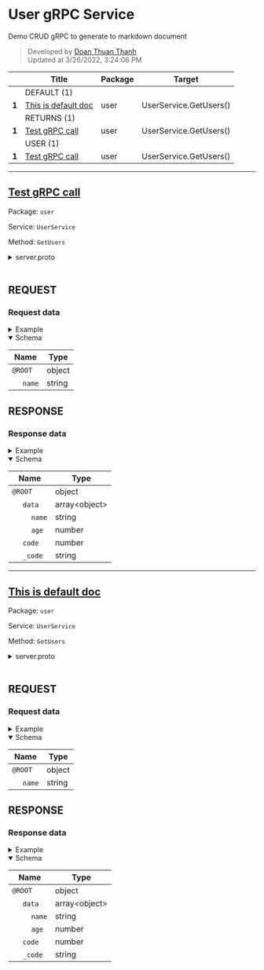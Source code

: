 # User gRPC Service
Demo CRUD gRPC to generate to markdown document
> Developed by [Doan Thuan Thanh](mailto:doanthuanthanh88@gmail.com)  
> Updated at 3/26/2022, 3:24:06 PM  

| | Title | Package | Target |  
|---|---|---|---|  
| |DEFAULT (1) | |
|**1**|[This is default doc](#This%20is%20default%20doc)| user | UserService.GetUsers() | 
| |RETURNS (1) | |
|**1**|[Test gRPC call](#Test%20gRPC%20call)| user | UserService.GetUsers() | 
| |USER (1) | |
|**1**|[Test gRPC call](#Test%20gRPC%20call)| user | UserService.GetUsers() | 
  

---

## [Test gRPC call](#) <a name="Test%20gRPC%20call"></a>



Package: `user`

Service: `UserService`

Method: `GetUsers`



<details>
<summary>server.proto</summary>

```protobuf
syntax = "proto3";

package user;

service UserService {
  rpc GetUsers(UserInput) returns (ResponseUser);
  rpc GetCustomers(UserInput) returns (ResponseUser);
}

message ResponseUser {
  optional int32 code = 1;
  repeated User data = 2;
}

message UserInput {
  string name = 1;
}

message User {
  string name = 1;
  int32 age = 2;
}
```
</details>


<br/>

## REQUEST
### Request data
<details>
  <summary>Example</summary>

```json
{
  "name": "thanh"
}
```

</details>

<details open>
  <summary>Schema</summary>

| Name | Type |
| --- | --- |
|  `@ROOT` | object |
| &nbsp;&nbsp;&nbsp;&nbsp; `name` | string |

</details>


## RESPONSE
### Response data
<details>
  <summary>Example</summary>

```json
{
  "data": [
    {
      "name": "thanh",
      "age": 1
    }
  ],
  "code": 1,
  "_code": "code"
}
```

</details>

<details open>
  <summary>Schema</summary>

| Name | Type |
| --- | --- |
|  `@ROOT` | object |
| &nbsp;&nbsp;&nbsp;&nbsp; `data` | array&lt;object&gt; |
| &nbsp;&nbsp;&nbsp;&nbsp;&nbsp;&nbsp;&nbsp;&nbsp; `name` | string |
| &nbsp;&nbsp;&nbsp;&nbsp;&nbsp;&nbsp;&nbsp;&nbsp; `age` | number |
| &nbsp;&nbsp;&nbsp;&nbsp; `code` | number |
| &nbsp;&nbsp;&nbsp;&nbsp; `_code` | string |

</details>


---

## [This is default doc](#) <a name="This%20is%20default%20doc"></a>



Package: `user`

Service: `UserService`

Method: `GetUsers`



<details>
<summary>server.proto</summary>

```protobuf
syntax = "proto3";

package user;

service UserService {
  rpc GetUsers(UserInput) returns (ResponseUser);
  rpc GetCustomers(UserInput) returns (ResponseUser);
}

message ResponseUser {
  optional int32 code = 1;
  repeated User data = 2;
}

message UserInput {
  string name = 1;
}

message User {
  string name = 1;
  int32 age = 2;
}
```
</details>


<br/>

## REQUEST
### Request data
<details>
  <summary>Example</summary>

```json
{
  "name": "thanh"
}
```

</details>

<details open>
  <summary>Schema</summary>

| Name | Type |
| --- | --- |
|  `@ROOT` | object |
| &nbsp;&nbsp;&nbsp;&nbsp; `name` | string |

</details>


## RESPONSE
### Response data
<details>
  <summary>Example</summary>

```json
{
  "data": [
    {
      "name": "thanh",
      "age": 1
    }
  ],
  "code": 1,
  "_code": "code"
}
```

</details>

<details open>
  <summary>Schema</summary>

| Name | Type |
| --- | --- |
|  `@ROOT` | object |
| &nbsp;&nbsp;&nbsp;&nbsp; `data` | array&lt;object&gt; |
| &nbsp;&nbsp;&nbsp;&nbsp;&nbsp;&nbsp;&nbsp;&nbsp; `name` | string |
| &nbsp;&nbsp;&nbsp;&nbsp;&nbsp;&nbsp;&nbsp;&nbsp; `age` | number |
| &nbsp;&nbsp;&nbsp;&nbsp; `code` | number |
| &nbsp;&nbsp;&nbsp;&nbsp; `_code` | string |

</details>

  